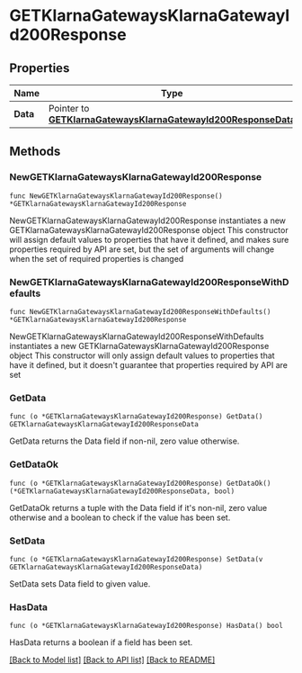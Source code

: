 # GETKlarnaGatewaysKlarnaGatewayId200Response

## Properties

Name | Type | Description | Notes
------------ | ------------- | ------------- | -------------
**Data** | Pointer to [**GETKlarnaGatewaysKlarnaGatewayId200ResponseData**](GETKlarnaGatewaysKlarnaGatewayId200ResponseData.md) |  | [optional] 

## Methods

### NewGETKlarnaGatewaysKlarnaGatewayId200Response

`func NewGETKlarnaGatewaysKlarnaGatewayId200Response() *GETKlarnaGatewaysKlarnaGatewayId200Response`

NewGETKlarnaGatewaysKlarnaGatewayId200Response instantiates a new GETKlarnaGatewaysKlarnaGatewayId200Response object
This constructor will assign default values to properties that have it defined,
and makes sure properties required by API are set, but the set of arguments
will change when the set of required properties is changed

### NewGETKlarnaGatewaysKlarnaGatewayId200ResponseWithDefaults

`func NewGETKlarnaGatewaysKlarnaGatewayId200ResponseWithDefaults() *GETKlarnaGatewaysKlarnaGatewayId200Response`

NewGETKlarnaGatewaysKlarnaGatewayId200ResponseWithDefaults instantiates a new GETKlarnaGatewaysKlarnaGatewayId200Response object
This constructor will only assign default values to properties that have it defined,
but it doesn't guarantee that properties required by API are set

### GetData

`func (o *GETKlarnaGatewaysKlarnaGatewayId200Response) GetData() GETKlarnaGatewaysKlarnaGatewayId200ResponseData`

GetData returns the Data field if non-nil, zero value otherwise.

### GetDataOk

`func (o *GETKlarnaGatewaysKlarnaGatewayId200Response) GetDataOk() (*GETKlarnaGatewaysKlarnaGatewayId200ResponseData, bool)`

GetDataOk returns a tuple with the Data field if it's non-nil, zero value otherwise
and a boolean to check if the value has been set.

### SetData

`func (o *GETKlarnaGatewaysKlarnaGatewayId200Response) SetData(v GETKlarnaGatewaysKlarnaGatewayId200ResponseData)`

SetData sets Data field to given value.

### HasData

`func (o *GETKlarnaGatewaysKlarnaGatewayId200Response) HasData() bool`

HasData returns a boolean if a field has been set.


[[Back to Model list]](../README.md#documentation-for-models) [[Back to API list]](../README.md#documentation-for-api-endpoints) [[Back to README]](../README.md)



